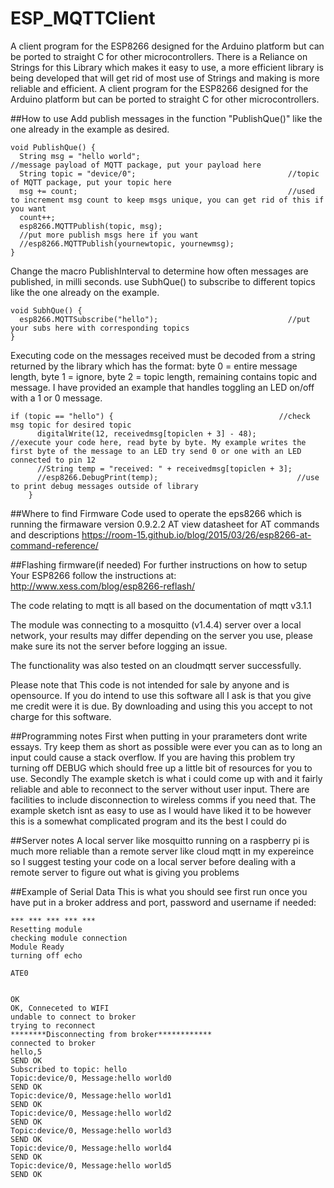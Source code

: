 # ESP_MQTTClient
A client program for the ESP8266 designed for the 
Arduino platform but can be ported to straight C 
for other microcontrollers. There is a Reliance
on Strings for this Library which makes it easy
to use, a more efficient library is being developed
that will get rid of most use of Strings and
making is more reliable and efficient.
A client program for the ESP8266 designed for the
Arduino platform but can be ported to straight C
for other microcontrollers.

##How to use
Add publish messages in the function "PublishQue()"
like the one already in the example as desired.
```
void PublishQue() {
  String msg = "hello world";                                 //message payload of MQTT package, put your payload here
  String topic = "device/0";                                  //topic of MQTT package, put your topic here
  msg += count;                                               //used to increment msg count to keep msgs unique, you can get rid of this if you want
  count++;
  esp8266.MQTTPublish(topic, msg);
  //put more publish msgs here if you want
  //esp8266.MQTTPublish(yournewtopic, yournewmsg);
}
```
Change the macro PublishInterval to determine how
often messages are published, in milli seconds.
use SubhQue() to subscribe to different topics
like the one already on the example.
```
void SubhQue() {
  esp8266.MQTTSubscribe("hello");                             //put your subs here with corresponding topics
}
```
Executing code on the messages received must be
decoded from a string returned by the library which
has the format: byte 0 = entire message length, 
byte 1 = ignore, byte 2 = topic length, remaining
contains topic and message. I have provided an example
that handles toggling an LED on/off with a 1 or 0
message.
```
if (topic == "hello") {                                     //check msg topic for desired topic
      digitalWrite(12, receivedmsg[topiclen + 3] - 48);         //execute your code here, read byte by byte. My example writes the first byte of the message to an LED try send 0 or one with an LED connected to pin 12
      //String temp = "received: " + receivedmsg[topiclen + 3];
      //esp8266.DebugPrint(temp);                               //use to print debug messages outside of library
    }
```

##Where to find Firmware
Code used to operate the eps8266 which is running
the firmaware version 0.9.2.2 AT
view datasheet for AT commands and descriptions
https://room-15.github.io/blog/2015/03/26/esp8266-at-command-reference/

##Flashing firmware(if needed)
For further instructions on how to setup
Your ESP8266 follow the instructions at:
http://www.xess.com/blog/esp8266-reflash/

The code relating to mqtt is all based
on the documentation of mqtt v3.1.1

The module was connecting to a mosquitto
(v1.4.4) server over a local network,
your results may differ depending on
the server you use, please make sure its
not the server before logging an issue.

The functionality was also tested on an
cloudmqtt server successfully.

Please note that This code is not
intended for sale by anyone and is
opensource. If you do intend to use
this software all I ask is that you
give me credit were it is due. By
downloading and using this you accept
to not charge for this software.

##Programming notes
First when putting in your prarameters dont 
write essays. Try keep them as short 
as possible were ever you can as to 
long an input could cause a stack 
overflow. If you are having this 
problem try turning off DEBUG
which should free up a little bit 
of resources for you to use. Secondly
The example sketch is what i could
come up with and it fairly reliable
and able to reconnect to the server
without user input. There are facilities
to include disconnection to wireless comms
if you need that. The example sketch isnt 
as easy to use as I would have liked it to 
be however this is a somewhat complicated 
program and its the best I could do 

##Server notes
A local server like mosquitto running
on a raspberry pi is much more reliable
than a remote server like cloud mqtt in
my expereince so I suggest testing your 
code on a local server before dealing
with a remote server to figure out what
is giving you problems

##Example of Serial Data
This is what you should see first run
once you have put in a broker address
and port, password and username if needed:
```
***	***	***	***	***
Resetting module
checking module connection
Module Ready
turning off echo

ATE0


OK
OK, Conneceted to WIFI
undable to connect to broker
trying to reconnect
********Disconnecting from broker************
connected to broker
hello,5
SEND OK
Subscribed to topic: hello
Topic:device/0, Message:hello world0
SEND OK
Topic:device/0, Message:hello world1
SEND OK
Topic:device/0, Message:hello world2
SEND OK
Topic:device/0, Message:hello world3
SEND OK
Topic:device/0, Message:hello world4
SEND OK
Topic:device/0, Message:hello world5
SEND OK
```

